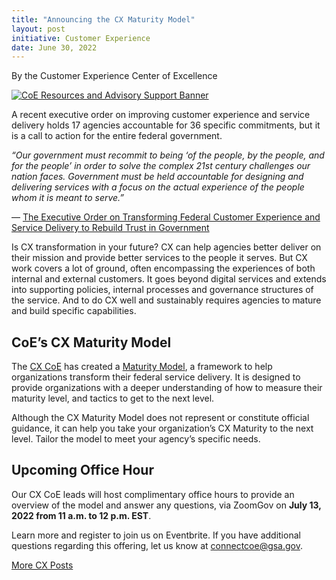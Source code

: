 ```yaml
---
title: "Announcing the CX Maturity Model"
layout: post
initiative: Customer Experience
date: June 30, 2022
---
```

By the Customer Experience Center of Excellence

<a href="{{site.baseurl}}/images/ResourcesAdvisorySupportBanner.png" target="_blank" rel="noopener noreferrer">
<img src="{{site.baseurl}}/images/ResourcesAdvisorySupportBanner.png" alt="CoE Resources and Advisory Support Banner"></a>

A recent executive order on improving customer experience and service delivery holds 17 agencies accountable for 36 specific commitments, but it is a call to action for the entire federal government.

*“Our government must recommit to being ‘of the people, by the people, and for the people’ in order to solve the complex 21st century challenges our nation faces. Government must be held accountable for designing and delivering services with a focus on the actual experience of the people whom it is meant to serve.”*

— [The Executive Order on Transforming Federal Customer Experience and Service Delivery to Rebuild Trust in Government](https://www.whitehouse.gov/briefing-room/presidential-actions/2021/12/13/executive-order-on-transforming-federal-customer-experience-and-service-delivery-to-rebuild-trust-in-government/)

Is CX transformation in your future? CX can help agencies better deliver on their mission and provide better services to the people it serves. But CX work covers a lot of ground, often encompassing the experiences of both internal and external customers. It goes beyond digital services and extends into supporting policies, internal processes and governance structures of the service. And to do CX well and sustainably requires agencies to mature and build specific capabilities.

## CoE’s CX Maturity Model
The [CX CoE](https://coe.gsa.gov/coe/customer-experience.html) has created a [Maturity Model](https://coe.gsa.gov/docs/CXMaturityModel.pdf), a framework to help organizations transform their federal service delivery. It is designed to provide organizations with a deeper understanding of how to measure their maturity level, and tactics to get to the next level.

Although the CX Maturity Model does not represent or constitute official guidance, it can help you take your organization’s CX Maturity to the next level. Tailor the model to meet your agency’s specific needs.  

## Upcoming Office Hour
Our CX CoE leads will host complimentary office hours to provide an overview of the model and answer any questions, via ZoomGov on **July 13, 2022 from 11 a.m. to 12 p.m. EST**. 

Learn more and register to join us on Eventbrite. If you have additional questions regarding this offering, let us know at [connectcoe@gsa.gov](mailto:connectcoe@gsa.gov).

<a href="{{site.baseurl}}/coe/customer-experience.html#coe-updates" class="usa-button">More CX Posts</a>
